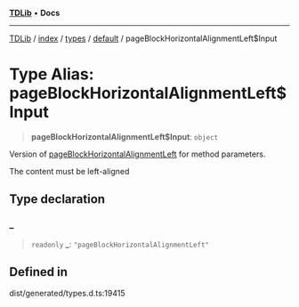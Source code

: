 [**TDLib**](../../../../../../README.md) • **Docs**

***

[TDLib](../../../../../../modules.md) / [index](../../../../../README.md) / [types](../../../README.md) / [default](../README.md) / pageBlockHorizontalAlignmentLeft$Input

# Type Alias: pageBlockHorizontalAlignmentLeft$Input

> **pageBlockHorizontalAlignmentLeft$Input**: `object`

Version of [pageBlockHorizontalAlignmentLeft](pageBlockHorizontalAlignmentLeft.md) for method parameters.

The content must be left-aligned

## Type declaration

### \_

> `readonly` **\_**: `"pageBlockHorizontalAlignmentLeft"`

## Defined in

dist/generated/types.d.ts:19415
